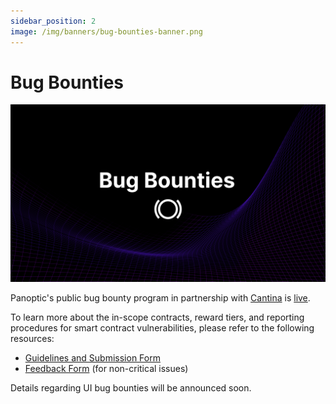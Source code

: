 ```yaml
---
sidebar_position: 2
image: /img/banners/bug-bounties-banner.png
---
```


# Bug Bounties

![](./bug-bounties-banner.png)

Panoptic's public bug bounty program in partnership with [Cantina](https://cantina.xyz/welcome) is [live](https://cantina.xyz/bounties/01da0370-eacb-48a2-a2df-3aa44f7bc838).

To learn more about the in-scope contracts, reward tiers, and reporting procedures for smart contract vulnerabilities, please refer to the following resources:

- [Guidelines and Submission Form](https://cantina.xyz/bounties/01da0370-eacb-48a2-a2df-3aa44f7bc838)
- [Feedback Form](https://forms.gle/D7HRRB19pZAgTX1G9) (for non-critical issues) 

Details regarding UI bug bounties will be announced soon.
